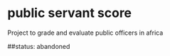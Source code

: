 # public servant score
Project to grade and evaluate public officers in africa

##status: abandoned 
